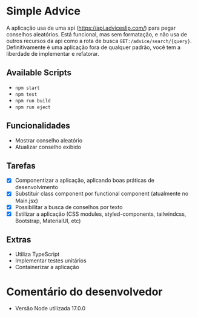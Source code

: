 # Simple Advice

A aplicação usa de uma api (https://api.adviceslip.com/) para pegar conselhos aleatórios.
Está funcional, mas sem formatação, e não usa de outros recursos da api como a rota de busca `GET:/advice/search/{query}`.
Definitivamente é uma aplicação fora de qualquer padrão, você tem a liberdade de implementar e refatorar.

## Available Scripts

- `npm start`
- `npm test`
- `npm run build`
- `npm run eject`

## Funcionalidades

- Mostrar conselho aleatório
- Atualizar conselho exibido

## Tarefas

- [X] Componentizar a aplicação, aplicando boas práticas de desenvolvimento
- [X] Substituir class component por functional component (atualmente no Main.jsx)
- [X] Possibilitar a busca de conselhos por texto
- [X] Estilizar a aplicação (CSS modules, styled-components, tailwindcss, Bootstrap, MaterialUI, etc)

## Extras

- Utiliza TypeScript
- Implementar testes unitários
- Containerizar a aplicação

# Comentário do desenvolvedor

- Versão Node utilizada 17.0.0